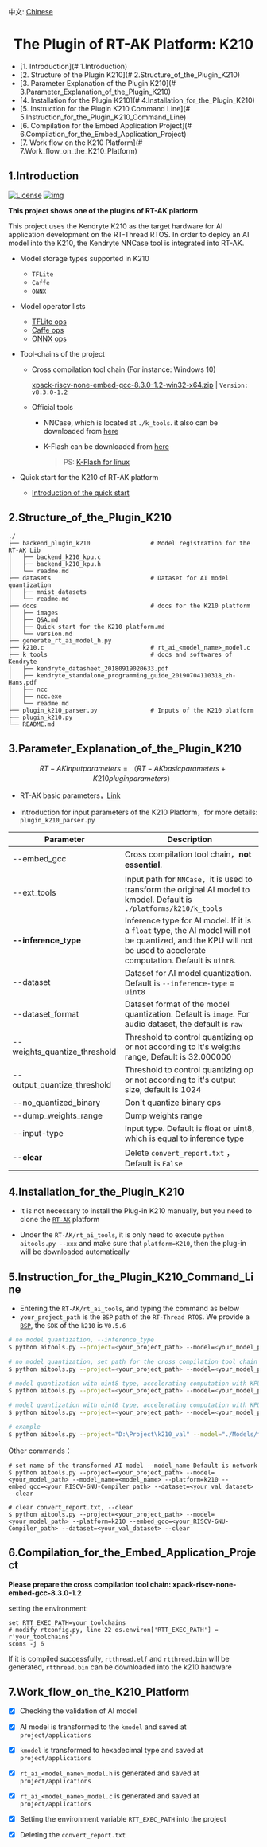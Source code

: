 中文: [Chinese](README.md)

<center><h1>The Plugin of RT-AK Platform: K210</h1></center> 

- [1. Introduction](# 1.Introduction)
- [2. Structure of the Plugin K210](# 2.Structure_of_the_Plugin_K210)
- [3. Parameter Explanation of the Plugin K210](# 3.Parameter_Explanation_of_the_Plugin_K210)
- [4. Installation for the Plugin K210](# 4.Installation_for_the_Plugin_K210)
- [5. Instruction for the Plugin K210 Command Line](# 5.Instruction_for_the_Plugin_K210_Command_Line)
- [6. Compilation for the Embed Application Project](# 6.Compilation_for_the_Embed_Application_Project)
- [7. Work flow on the K210 Platform](# 7.Work_flow_on_the_K210_Platform)

## 1.Introduction

[![License](https://camo.githubusercontent.com/2a2157c971b7ae1deb8eb095799440551c33dcf61ea3d965d86b496a5a65df55/68747470733a2f2f696d672e736869656c64732e696f2f62616467652f4c6963656e73652d417061636865253230322e302d626c75652e737667)](https://github.com/pinxue/RT-AK/blob/main/LICENSE) [![img](https://camo.githubusercontent.com/12f51a23f724d8f12da5ad99e1f188e0e9c1db1d52d283134d9ad16384ca987c/68747470733a2f2f696d672e736869656c64732e696f2f62616467652f506c7567696e2d4b3231302d627269676874677265656e)](https://github.com/RT-Thread/RT-AK-plugin-k210)

**This project shows one of the plugins of RT-AK platform**

This project uses the Kendryte K210 as the target hardware for AI application development on the RT-Thread RTOS. In order to deploy an AI model into the K210, the Kendryte NNCase tool is integrated into RT-AK. 

- Model storage types supported in K210

  - `TFLite`
  - `Caffe`
  - `ONNX`
  
- Model operator lists

  - [TFLite ops](./k_tools/tflite_ops.md)
  - [Caffe ops](./k_tools/caffe_ops.md)
  - [ONNX ops](./k_tools/onnx_ops.md)

- Tool-chains of the project

  - Cross compilation tool chain (For instance: Windows 10)

     [xpack-riscv-none-embed-gcc-8.3.0-1.2-win32-x64.zip](https://github.com/xpack-dev-tools/riscv-none-embed-gcc-xpack/releases/tag/v8.3.0-1.2) | `Version: v8.3.0-1.2`

  - Official tools
    - NNCase, which is located at `./k_tools`. it also can be downloaded from [here](https://github.com/kendryte/nncase/blob/master/docs/USAGE_ZH.md)

    - K-Flash can be downloaded from [here ](https://github.com/kendryte/kendryte-flash-windows/releases)

      > PS: [K-Flash for linux](https://github.com/kendryte/kflash.py)

- Quick start for the K210 of RT-AK platform
  - [Introduction of the quick start](./docs/Quick_start_with_RT-AK_K210.md)

## 2.Structure_of_the_Plugin_K210 

```shell
./
├── backend_plugin_k210                 # Model registration for the RT-AK Lib
│   ├── backend_k210_kpu.c
│   ├── backend_k210_kpu.h
│   └── readme.md
├── datasets                            # Dataset for AI model quantization
│   ├── mnist_datasets
│   └── readme.md
├── docs                                # docs for the K210 platform
│   ├── images
│   ├── Q&A.md
│   ├── Quick start for the K210 platform.md
│   └── version.md
├── generate_rt_ai_model_h.py
├── k210.c                              # rt_ai_<model_name>_model.c 
├── k_tools                             # docs and softwares of Kendryte 
│   ├── kendryte_datasheet_20180919020633.pdf
│   ├── kendryte_standalone_programming_guide_20190704110318_zh-Hans.pdf
│   ├── ncc
│   ├── ncc.exe                         
│   └── readme.md
├── plugin_k210_parser.py               # Inputs of the K210 platform
├── plugin_k210.py                      
└── README.md
```

## 3.Parameter_Explanation_of_the_Plugin_K210

$$
RT-AK Input parameters = （RT-AK basic parameters + K210 plugin parameters）
$$

- RT-AK basic parameters，[Link](https://github.com/RT-Thread/RT-AK/tree/main/RT-AK/rt_ai_tools#0x03-%E5%8F%82%E6%95%B0%E8%AF%B4%E6%98%8E)

- Introduction for input parameters of the K210 Platform，for more details: `plugin_k210_parser.py` 

| Parameter                    | Description                                                  |
| ---------------------------- | ------------------------------------------------------------ |
| --embed_gcc                  | Cross compilation tool chain，**not essential**.             |
| --ext_tools                  | Input path for `NNCase`，it is used to transform the original AI model to kmodel. Default is `./platforms/k210/k_tools` |
| **--inference_type**         | Inference type for AI model. If it is a `float` type, the AI model will not be quantized, and the KPU will not be used to  accelerate computation. Default is `uint8`. |
| --dataset                    | Dataset for AI model quantization. Default is `--inference-type`  = `uint8` |
| --dataset_format             | Dataset format of the model quantization. Default is `image`. For audio dataset, the default is `raw` |
| --weights_quantize_threshold | Threshold to control quantizing op or not according to it's weigths range, Default is 32.000000 |
| --output_quantize_threshold  | Threshold to control quantizing op or not according to it's output size, default is 1024 |
| --no_quantized_binary        | Don't quantize binary ops                                    |
| --dump_weights_range         | Dump weights range                                           |
| --input-type                 | Input type. Default is float or uint8, which is equal to inference type |
| **--clear**                  | Delete `convert_report.txt` ，Default is `False`             |

## 4.Installation_for_the_Plugin_K210

- It is not necessary to install the Plug-in K210 manually, but you need to clone the [`RT-AK`](https://github.com/RT-Thread/RT-AK) platform 

- Under the `RT-AK/rt_ai_tools`, it is only need to execute `python aitools.py --xxx` and make sure that `platform=K210`, then the plug-in will be downloaded automatically

## 5.Instruction_for_the_Plugin_K210_Command_Line

- Entering the `RT-AK/rt_ai_tools`, and typing the command as below
-  `your_project_path` is the `BSP` path of the `RT-Thread RTOS`. We provide a [`BSP`](http://117.143.63.254:9012/www/RT-AK/sdk-bsp-k210.zip), the `SDK` of the `k210` is `V0.5.6`

```bash
# no model quantization, --inference_type
$ python aitools.py --project=<your_project_path> --model=<your_model_path> --platform=k210  --inference_type=float

# no model quantization, set path for the cross compilation tool chain
$ python aitools.py --project=<your_project_path> --model=<your_model_path> --platform=k210 --embed_gcc=<your_RISCV-GNU-Compiler_path> --inference_type=float

# model quantization with uint8 type, accelerating computation with KPU, dataset format is image
$ python aitools.py --project=<your_project_path> --model=<your_model_path> --platform=k210 --embed_gcc=<your_RISCV-GNU-Compiler_path> --dataset=<your_val_dataset>

# model quantization with uint8 type, accelerating computation with KPU, dataset format is not image
$ python aitools.py --project=<your_project_path> --model=<your_model_path> --platform=k210 --embed_gcc=<your_RISCV-GNU-Compiler_path> --dataset=<your_val_dataset> --dataset_format=raw

# example
$ python aitools.py --project="D:\Project\k210_val" --model="./Models/facelandmark.tflite" --model_name=facelandmark --platform=k210 --embed_gcc="D:\Project\k210_third_tools\xpack-riscv-none-embed-gcc-8.3.0-1.2\bin" --dataset="./platforms/plugin_k210/datasets/images"
```

Other commands：

```shell
# set name of the transformed AI model --model_name Default is network
$ python aitools.py --project=<your_project_path> --model=<your_model_path> --model_name=<model_name> --platform=k210 --embed_gcc=<your_RISCV-GNU-Compiler_path> --dataset=<your_val_dataset> --clear

# clear convert_report.txt, --clear
$ python aitools.py --project=<your_project_path> --model=<your_model_path> --platform=k210 --embed_gcc=<your_RISCV-GNU-Compiler_path> --dataset=<your_val_dataset> --clear
```

## 6.Compilation_for_the_Embed_Application_Project

**Please prepare the cross compilation tool chain: xpack-riscv-none-embed-gcc-8.3.0-1.2**

setting the environment:

```shell
set RTT_EXEC_PATH=your_toolchains
# modify rtconfig.py, line 22 os.environ['RTT_EXEC_PATH'] = r'your_toolchains'
scons -j 6	
```

If it is compiled successfully,  `rtthread.elf` and `rtthread.bin` will be generated,  `rtthread.bin` can be downloaded into the k210 hardware

## 7.Work_flow_on_the_K210_Platform

- [x] Checking the validation of AI model 
- [x] AI model is transformed to the `kmodel` and saved at `project/applications` 
- [x] `kmodel` is transformed to hexadecimal type and saved at `project/applications` 
- [x] `rt_ai_<model_name>_model.h` is generated and saved at `project/applications` 
- [x] `rt_ai_<model_name>_model.c` is generated and saved at `project/applications` 
- [x] Setting the environment variable  `RTT_EXEC_PATH` into the project
- [x] Deleting the `convert_report.txt`

